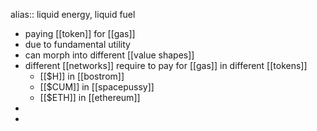 alias:: liquid energy, liquid fuel

- paying [[token]] for [[gas]]
- due to fundamental utility
- can morph into different [[value shapes]]
- different [[networks]] require to pay for [[gas]] in different [[tokens]]
	- [[$H]] in [[bostrom]]
	- [[$CUM]] in [[spacepussy]]
	- [[$ETH]] in [[ethereum]]
-
-